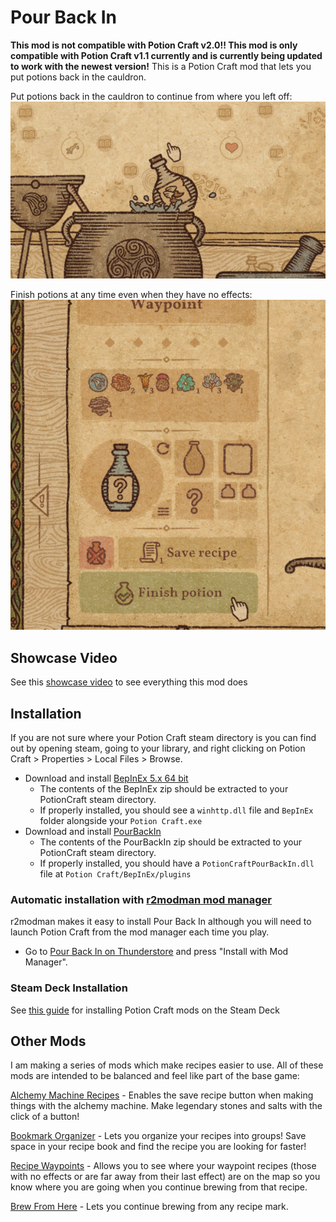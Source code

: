 # Pour Back In
**This mod is not compatible with Potion Craft v2.0!! This mod is only compatible with Potion Craft v1.1 currently and is currently being updated to work with the newest version!**
This is a Potion Craft mod that lets you put potions back in the cauldron.

Put potions back in the cauldron to continue from where you left off:
![image](https://github.com/AndrewFahlgren/PotionCraftPourBackIn/blob/master/Images/Pour_Back_In_Thumbnail_small_16_9.png?raw=true)


Finish potions at any time even when they have no effects:
![image](https://github.com/AndrewFahlgren/PotionCraftPourBackIn/blob/master/Images/Pour%20Back%20In_FinishUnfinishedPotions.png?raw=true)

## Showcase Video

See this [showcase video](https://youtu.be/C7pAjMLKmu0) to see everything this mod does

## Installation

If you are not sure where your Potion Craft steam directory is you can find out by opening steam, going to your library, and right clicking on Potion Craft > Properties > Local Files > Browse.

- Download and install [BepInEx 5.x 64 bit](https://github.com/BepInEx/BepInEx/releases/latest)
  - The contents of the BepInEx zip should be extracted to your PotionCraft steam directory.
  - If properly installed, you should see a `winhttp.dll` file and `BepInEx` folder alongside your `Potion Craft.exe`
- Download and install [PourBackIn](https://github.com/AndrewFahlgren/PotionCraftPourBackIn/releases/latest/)
  - The contents of the PourBackIn zip should be extracted to your PotionCraft steam directory.
  - If properly installed, you should have a `PotionCraftPourBackIn.dll` file at `Potion Craft/BepInEx/plugins`

### Automatic installation with [r2modman mod manager](https://thunderstore.io/package/ebkr/r2modman/)

r2modman makes it easy to install Pour Back In although you will need to launch Potion Craft from the mod manager each time you play.

- Go to [Pour Back In on Thunderstore](https://potion-craft.thunderstore.io/package/AndrewFahlgren/Pour_Back_In/) and press "Install with Mod Manager".
  
### Steam Deck Installation
See [this guide](https://docs.google.com/document/d/1Y3PDeMaffkh7x4U3j46YZ9K6AhM2EvRF9v3mAGBFzW4) for installing Potion Craft mods on the Steam Deck

## Other Mods

I am making a series of mods which make recipes easier to use. All of these mods are intended to be balanced and feel like part of the base game:

[Alchemy Machine Recipes](https://github.com/AndrewFahlgren/PotionCraftAlchemyMachineRecipes) - Enables the save recipe button when making things with the alchemy machine. Make legendary stones and salts with the click of a button!

[Bookmark Organizer](https://github.com/AndrewFahlgren/PotionCraftBookmarkOrganizer) - Lets you organize your recipes into groups! Save space in your recipe book and find the recipe you are looking for faster!

[Recipe Waypoints](https://github.com/AndrewFahlgren/PotionCraftRecipeWaypoints) - Allows you to see where your waypoint recipes (those with no effects or are far away from their last effect) are on the map so you know where you are going when you continue brewing from that recipe.

[Brew From Here](https://github.com/AndrewFahlgren/PotionCraftUsefulRecipeMarks) - Lets you continue brewing from any recipe mark.

